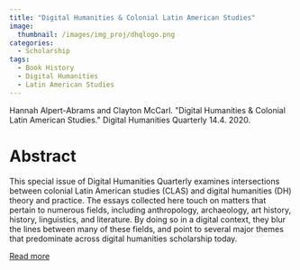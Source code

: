 ```yaml
---
title: "Digital Humanities & Colonial Latin American Studies"
image: 
  thumbnail: /images/img_proj/dhqlogo.png
categories:
  - Scholarship
tags:
  - Book History
  - Digital Humanities
  - Latin American Studies
---
```


Hannah Alpert-Abrams and Clayton McCarl. "Digital Humanities & Colonial Latin American Studies." Digital Humanities Quarterly 14.4. 2020.

# Abstract

 This special issue of Digital Humanities Quarterly examines intersections between colonial Latin American studies (CLAS) and digital humanities (DH) theory and practice. The essays collected here touch on matters that pertain to numerous fields, including anthropology, archaeology, art history, history, linguistics, and literature. By doing so in a digital context, they blur the lines between many of these fields, and point to several major themes that predominate across digital humanities scholarship today. 

[Read more](http://digitalhumanities.org/dhq/vol/14/4/index.html)